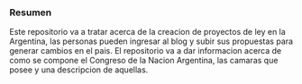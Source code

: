### Resumen
Este repositorio va a tratar acerca de la creacion de proyectos de ley en la Argentina, las personas pueden ingresar al blog y subir sus propuestas para generar cambios en el pais. El repositorio va a dar informacion acerca de como se compone el Congreso de la Nacion Argentina, las camaras que posee y una descripcion de aquellas.